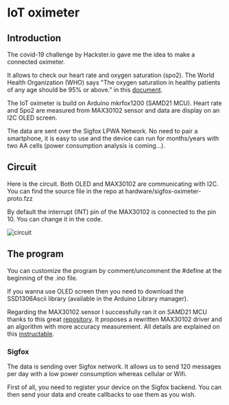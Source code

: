 # IoT oximeter

## Introduction

The covid-19 challenge by Hackster.io gave me the idea to make a connected oximeter. 

It allows to check our heart rate and oxygen saturation (spo2). The World Health Organization (WHO) says "The oxygen saturation in healthy patients of any age should be 95% or above." in this [document](https://www.who.int/patientsafety/safesurgery/pulse_oximetry/who_ps_pulse_oxymetry_training_manual_en.pdf).

The IoT oximeter is build on Arduino mkrfox1200 (SAMD21 MCU). Heart rate and Spo2 are measured from MAX30102 sensor and data are display on an I2C OLED screen. 

The data are sent over the Sigfox LPWA Network. No need to pair a smartphone, it is easy to use and the device can run for months/years with two AA cells (power consumption analysis is coming...).

## Circuit

Here is the circuit. Both OLED and MAX30102 are communicating with I2C. You can find the source file in the repo at hardware/sigfox-oximeter-proto.fzz

By default the interrupt (INT) pin of the MAX30102 is connected to the pin 10. You can change it in the code.

![circuit](https://github.com/martincornu/pulse-oximeter-arduino/blob/develop/hardware/sigfox-oximeter-proto_bb.png)

## The program

You can customize the program by comment/uncomment the #define at the beginning of the .ino file.

If you wanna use OLED screen then you need to download the SSD1306Ascii library (available in the Arduino Library manager).

Regarding the MAX30102 sensor I successfully ran it on SAMD21 MCU thanks to this great [repository](https://github.com/aromring/MAX30102_by_RF). It proposes a rewritten MAX30102 driver and an algorithm with more accuracy measurement. All details are explained on this [instructable](https://www.instructables.com/id/Pulse-Oximeter-With-Much-Improved-Precision/).

### Sigfox

The data is sending over Sigfox network. It allows us to send 120 messages per day with a low power consumption whereas cellular or Wifi. 

First of all, you need to register your device on the Sigfox backend. You can then send your data and create callbacks to use them as you wish.
